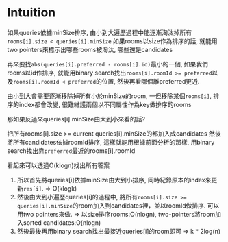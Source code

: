 # Intuition

如果queries依據minSize排序, 由小到大遍歷過程中能逐漸淘汰掉所有`rooms[i].size < queries[i].minSize`
如果rooms以size作為排序的話, 就能用two pointers來標示出哪些rooms被淘汰, 哪些還是candidates

再來要找`abs(queries[i].preferred - rooms[i].id)`最小的一個, 如果我們rooms以id作排序, 就能用binary search找出`rooms[i].roomId >= preferred`以及`rooms[i].roomId < preferred`的位置, 然後再看哪個離preferred更近.

由小到大會需要逐漸移除掉所有小於minSize的room, 一但移除某個`rooms[i]`, 排序的index都會改變, 很難維護兩個以不同屬性作為key做排序的rooms

那如果反過來queries[i].minSize由大到小來看的話?

把所有rooms[i].size >= current queries[i].minSize的都加入成candidates
然後將所有candidates依據roomId排序, 這樣就能用根據前面分析的那樣, 用binary search找出靠`preferred`最近的rooms[i].roomId

看起來可以透過O(klogn)找出所有答案

1. 所以首先將queries[i]依據minSize由大到小排序, 同時紀錄原本的index來更新`res[i]`. => O(klogk)
2. 然後由大到小遍歷queries[i]的過程中, 將所有`rooms[i].size >= queries[i].minSize`的room加入到candidates裡，並以roomId做排序. 可以用two pointers來做. => 以size排序rooms:O(nlogn), two-pointers將room加入sorted candidates:O(nlogn)
3. 然後最後再用binary search找出最接近queries[i]的room即可 => k * 2log(n)
